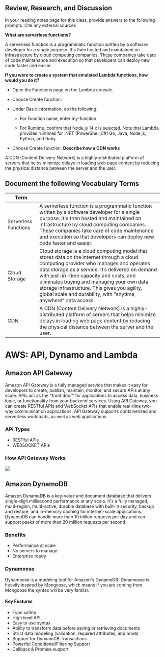 ## Review, Research, and Discussion
In your reading notes page for this class, provide answers to the following prompts. Cite any external sources

**What are serverless functions?**

A serverless function is a programmatic function written by a software developer for a single purpose. It's then hosted and maintained on infrastructure by cloud computing companies. These companies take care of code maintenance and execution so that developers can deploy new code faster and easier.

**If you were to create a system that emulated Lambda functions, how would you do it?**
- Open the Functions page on the Lambda console.

- Choose Create function.

- Under Basic information, do the following:

    - For Function name, enter my-function.

    - For Runtime, confirm that Node.js 14.x is selected. Note that Lambda provides runtimes for .NET (PowerShell,C#) Go, Java, Node.js, Python, and Ruby.

- Choose Create function.
**Describe how a CDN works**

A CDN (Content Delivery Network) is a highly-distributed platform of servers that helps minimize delays in loading web page content by reducing the physical distance between the server and the user. 
## Document the following Vocabulary Terms
|Term||
|--|---|
|Serverless Functions|A serverless function is a programmatic function written by a software developer for a single purpose. It's then hosted and maintained on infrastructure by cloud computing companies. These companies take care of code maintenance and execution so that developers can deploy new code faster and easier.|
|Cloud Storage|Cloud storage is a cloud computing model that stores data on the Internet through a cloud computing provider who manages and operates data storage as a service. It’s delivered on demand with just-in-time capacity and costs, and eliminates buying and managing your own data storage infrastructure. This gives you agility, global scale and durability, with “anytime, anywhere” data access.|
|CDN|A CDN (Content Delivery Network) is a highly-distributed platform of servers that helps minimize delays in loading web page content by reducing the physical distance between the server and the user. |

# AWS: API, Dynamo and Lambda

## Amazon API Gateway

Amazon API Gateway is a fully managed service that makes it easy for developers to create, publish, maintain, monitor, and secure APIs at any scale. APIs act as the "front door" for applications to access data, business logic, or functionality from your backend services. Using API Gateway, you can create RESTful APIs and WebSocket APIs that enable real-time two-way communication applications. API Gateway supports containerized and serverless workloads, as well as web applications.

### API Types
- RESTful APIs
- WEBSOCKET APIs

###  How API Gateway Works
![](https://d1.awsstatic.com/serverless/New-API-GW-Diagram.c9fc9835d2a9aa00ef90d0ddc4c6402a2536de0d.png)


## Amazon DynamoDB

Amazon DynamoDB is a key-value and document database that delivers single-digit millisecond performance at any scale. It's a fully managed, multi-region, multi-active, durable database with built-in security, backup and restore, and in-memory caching for internet-scale applications. DynamoDB can handle more than 10 trillion requests per day and can support peaks of more than 20 million requests per second.

### Benefits
- Performance at scale
- No servers to manage
- Enterprise ready

### **Dynamoose**


Dynamoose is a modeling tool for Amazon's DynamoDB. Dynamoose is heavily inspired by Mongoose, which means if you are coming from Mongoose the syntax will be very familar.

#### **Key Features**
- Type safety
- High level API
- Easy to use syntax
- Ability to transform data before saving or retrieving documents
- Strict data modeling (validation, required attributes, and more)
- Support for DynamoDB Transactions
- Powerful Conditional/Filtering Support
- Callback & Promise support
